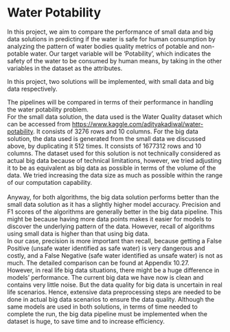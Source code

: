 # Water Potability

In this project, we aim to compare the performance of small data and big data solutions in predicting if the water is safe for human consumption by analyzing the pattern of water bodies quality metrics of potable and non-potable water. Our target variable will be ‘Potability’, 
which indicates the safety of the water to be consumed by human means, by taking in the other variables in the dataset as the attributes. 

In this project, two solutions will be implemented, with small data and big data respectively. 

The pipelines will be compared in terms of their performance in handling the water potability problem.
<br>
For the small data solution, the data used is the Water Quality dataset which can be accessed from https://www.kaggle.com/adityakadiwal/water-potability. It consists of 3276 rows and 10 columns. 
For the big data solution, the data used is generated from the small data we discussed above, by duplicating it 512 times. It consists of 1677312 rows and 10 columns. The dataset used for this solution is not technically considered as actual big data because of technical limitations, however, we tried adjusting it to be as equivalent as big data as possible in terms of the volume of the data. We tried increasing the data size as much as possible within the range of our computation capability.
<br><br>
Anyway, for both algorithms, the big data solution performs better than the small data solution as it has a slightly higher model accuracy. Precision and F1 scores of the algorithms are generally better in the big data pipeline. This might be because having more data points makes it easier for models to discover the underlying pattern of the data. However, recall of algorithms using small data is higher than that using big data. 
<br>
In our case, precision is more important than recall, because getting a False Positive (unsafe water identified as safe water) is very dangerous and costly, and a False Negative (safe water identified as unsafe water) is not as much. The detailed comparison can be found at Appendix 10.27. 
<br>
However, in real life big data situations, there might be a huge difference in models’ performance. The current big data we have now is clean and contains very little noise. But the data quality for big data is uncertain in real life scenarios. Hence, extensive data preprocessing steps are needed to be done in actual big data scenarios to ensure the data quality.
Although the same models are used in both solutions, in terms of time needed to complete the run, the big data pipeline must be implemented when the dataset is huge, to save time and to increase efficiency. 
